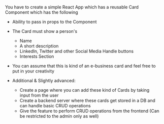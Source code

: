 You have to create a simple React App which has a reusable Card Component which has the following

- Ability to pass in props to the Component
- The Card must show a person's
  - Name
  - A short description
  - LinkedIn, Twitter and other Social Media Handle buttons
  - Interests Section
- You can assume that this is kind of an e-business card and feel free to put in your creativity

- Additional & Slightly advanced:
  - Create a page where you can add these kind of Cards by taking input from the user
  - Create a backend server where these cards get stored in a DB and can handle basic CRUD operations
  - Give the feature to perform CRUD operations from the frontend (Can be restricted to the admin only as well)
